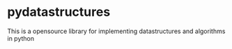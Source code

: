 # pydatastructures
This is a opensource library for implementing datastructures and algorithms in python
